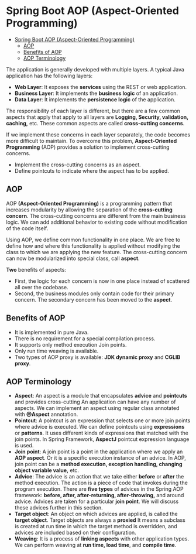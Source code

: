 # Spring Boot AOP (Aspect-Oriented Programming)

<!--toc:start-->

- [Spring Boot AOP (Aspect-Oriented Programming)](#spring-boot-aop-aspect-oriented-programming)
  - [AOP](#aop)
  - [Benefits of AOP](#benefits-of-aop)
  - [AOP Terminology](#aop-terminology)
  <!--toc:end-->

The application is generally developed with multiple layers. A typical Java application has the following layers:

- **Web Layer**: It exposes the **services** using the REST or web application.
- **Business Layer**: It implements the **business logic** of an application.
- **Data Layer**: It implements the **persistence logic** of the application.

The responsibility of each layer is different, but there are a few common aspects that apply that apply to all layers are **Logging, Security, validation, caching,** etc.
These common aspects are called **cross-cutting concerns**.

If we implement these concerns in each layer separately, the code becomes more difficult to maintain. To overcome this problem, **Aspect-Oriented Programming** (AOP) provides
a solution to implement cross-cutting concerns.

- Implement the cross-cutting concerns as an aspect.
- Define pointcuts to indicate where the aspect has to be applied.

## AOP

AOP **(Aspect-Oriented Programming)** is a programming pattern that increases modularity by allowing the separation of the **cross-cutting concern**. The cross-cutting concerns are
different from the main business logic. We can add additional behavior to existing code without modification of the code itself.

Using AOP, we define common functionality in one place. We are free to define how and where this functionality is applied without modifying the class to which we are applying
the new feature. The cross-cutting concern can now be modularized into special class, call **aspect**.

**Two** benefits of aspects:

- First, the logic for each concern is now in one place instead of scattered all over the codebase.
- Second, the business modules only contain code for their primary concern. The secondary concern has been moved to the **aspect**.

## Benefits of AOP

- It is implemented in pure Java.
- There is no requirement for a special compilation process.
- It supports only method execution Join points.
- Only run time weaving is available.
- Two types of AOP proxy is available: **JDK dynamic proxy** and **CGLIB proxy**.

## AOP Terminology

- **Aspect**: An aspect is a module that encapsulates **advice** and **pointcuts** and provides cross-cutting An application can have any number of aspects.
  We can implement an aspect using regular class annotated with **@Aspect** annotation.
- **Pointcut**: A pointcut is an expression that selects one or more join points where advice is executed. We can define pointcuts using **expressions** or **patterns**.
  It uses different kinds of expressions that matched with the join points. In Spring Framework, **AspectJ** pointcut expression language is used.
- **Join point**: A join point is a point in the application where we apply an **AOP aspect**.
  Or it is a specific execution instance of an advice. In AOP, join point can be a **method execution, exception handling, changing object variable value,** etc.
- **Advice**: The advice is an action that we take either **before** or **after** the method execution.
  The action is a piece of code that invokes during the program execution. There are **five types** of advices in the Spring AOP framework: **before, after, after-returning, after-throwing,** and around advice.
  Advices are taken for a particular **join point**. We will discuss these advices further in this section.
- **Target object**: An object on which advices are applied, is called the **target object**.
  Target objects are always a **proxied** It means a subclass is created at run time in which the target method is overridden, and advices are included based on their configuration.
- **Weaving**: It is a process of **linking aspects** with other application types. We can perform weaving at **run time, load time**, and **compile time**.
